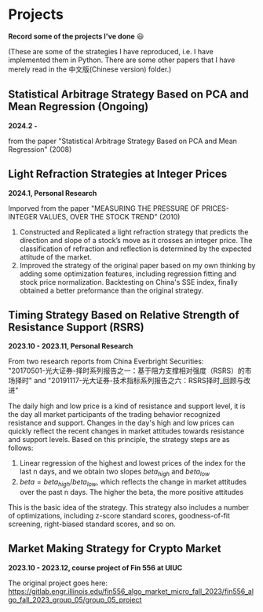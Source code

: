 # Projects
**Record some of the projects I've done** :smiley:

(These are some of the strategies I have reproduced, i.e. I have implemented them in Python. There are some other papers that I have merely read in the 中文版(Chinese version) folder.)

## Statistical Arbitrage Strategy Based on PCA and Mean Regression (Ongoing)
**2024.2 -** 

from the paper "Statistical Arbitrage Strategy Based on PCA and Mean Regression" (2008)<br>

## Light Refraction Strategies at Integer Prices
**2024.1, Personal Research**

Imporved from the paper "MEASURING THE PRESSURE OF PRICES-INTEGER VALUES, OVER THE STOCK TREND" (2010)<br>
1. Constructed and Replicated a light refraction strategy that predicts the direction and slope of a stock’s move as it crosses an integer price. The classification of refraction and reflection is determined by the expected attitude of the market.
2. Improved the strategy of the original paper based on my own thinking by adding some optimization features, including regression fitting and stock price normalization. Backtesting on China's SSE index, finally obtained a better preformance than the original strategy.

## Timing Strategy Based on Relative Strength of Resistance Support (RSRS)
**2023.10 - 2023.11, Personal Research** 

From two research reports from China Everbright Securities:<br>
"20170501-光大证券-择时系列报告之一：基于阻力支撑相对强度（RSRS）的市场择时" and "20191117-光大证券-技术指标系列报告之六：RSRS择时_回顾与改进"

The daily high and low price is a kind of resistance and support level, it is the day all market participants of the trading behavior recognized resistance and support. Changes in the day's high and low prices can quickly reflect the recent changes in market attitudes towards resistance and support levels. Based on this principle, the strategy steps are as follows:

1. Linear regression of the highest and lowest prices of the index for the last n days, and we obtain two slopes $beta_{high}$ and $beta_{low}$
2. $beta = beta_{high} / beta_{low}$, which reflects the change in market attitudes over the past n days. The higher the beta, the more positive attitudes

This is the basic idea of the strategy. This strategy also includes a number of optimizations, including z-score standard scores, goodness-of-fit screening, right-biased standard scores, and so on.

## Market Making Strategy for Crypto Market
**2023.10 - 2023.12, course project of Fin 556 at UIUC**

The original project goes here: https://gitlab.engr.illinois.edu/fin556_algo_market_micro_fall_2023/fin556_algo_fall_2023_group_05/group_05_project
